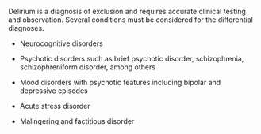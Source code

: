 Delirium is a diagnosis of exclusion and requires accurate clinical testing and observation. Several conditions must be considered for the differential diagnoses.

- Neurocognitive disorders

- Psychotic disorders such as brief psychotic disorder, schizophrenia, schizophreniform disorder, among others

- Mood disorders with psychotic features including bipolar and depressive episodes

- Acute stress disorder

- Malingering and factitious disorder